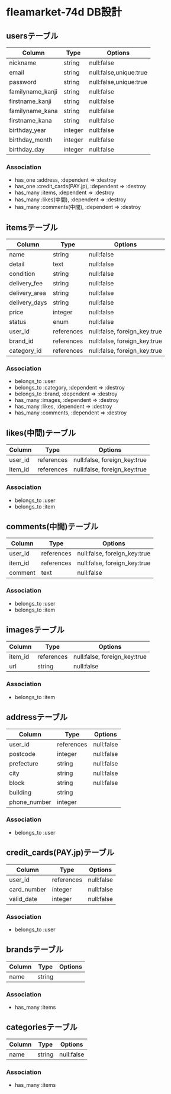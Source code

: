 # fleamarket-74d DB設計
## usersテーブル
|Column|Type|Options|
|------|----|-------|
|nickname|string|null:false|
|email|string|null:false,unique:true|
|password|string|null:false,unique:true| 
|familyname_kanji|string|null:false|
|firstname_kanji|string|null:false|
|familyname_kana|string|null:false|
|firstname_kana|string|null:false|
|birthday_year|integer|null:false|
|birthday_month|integer|null:false|
|birthday_day|integer|null:false|
### Association
- has_one :address, :dependent => :destroy
- has_one :credit_cards(PAY.jp), :dependent => :destroy
- has_many :items, :dependent => :destroy
- has_many :likes(中間), :dependent => :destroy
- has_many :comments(中間), :dependent => :destroy

## itemsテーブル
|Column|Type|Options|
|------|----|-------|
|name|string|null:false|
|detail|text|null:false|
|condition|string|null:false|
|delivery_fee|string|null:false|
|delivery_area|string|null:false|
|delivery_days|string|null:false|
|price|integer|null:false|
|status|enum|null:false|
|user_id|references|null:false, foreign_key:true|
|brand_id|references|null:false, foreign_key:true|
|category_id|references|null:false, foreign_key:true|
### Association
- belongs_to :user
- belongs_to :category, :dependent => :destroy
- belongs_to :brand, :dependent => :destroy
- has_many :images, :dependent => :destroy
- has_many :likes, :dependent => :destroy
- has_many :comments, :dependent => :destroy

## likes(中間)テーブル
|Column|Type|Options|
|------|----|-------|
|user_id|references|null:false, foreign_key:true|
|item_id|references|null:false, foreign_key:true|
### Association
- belongs_to :user
- belongs_to :item


## comments(中間)テーブル
|Column|Type|Options|
|------|----|-------|
|user_id|references|null:false, foreign_key:true|
|item_id|references|null:false, foreign_key:true|
|comment|text|null:false|
### Association
- belongs_to :user
- belongs_to :item

## imagesテーブル
|Column|Type|Options|
|------|----|-------|
|item_id|references|null:false, foreign_key:true|
|url|string|null:false|
### Association
- belongs_to :item


## addressテーブル
|Column|Type|Options|
|------|----|-------|
|user_id|references|null:false|
|postcode|integer|null:false|
|prefecture|string|null:false|
|city|string|null:false|
|block|string|null:false|
|building|string|
|phone_number|integer|
### Association
- belongs_to :user

## credit_cards(PAY.jp)テーブル
|Column|Type|Options|
|------|----|-------|
|user_id|references|null:false|
|card_number|integer|null:false|
|valid_date|integer|null:false|
### Association
- belongs_to :user

## brandsテーブル
|Column|Type|Options|
|------|----|-------|
|name|string|
### Association
- has_many :items

## categoriesテーブル
|Column|Type|Options|
|------|----|-------|
|name|string|null:false|

### Association
- has_many :items
